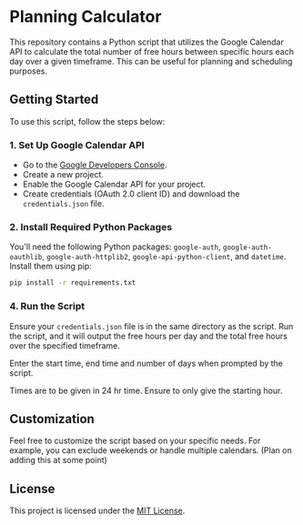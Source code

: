 # Planning Calculator

This repository contains a Python script that utilizes the Google Calendar API to calculate the total number of free hours between specific hours each day over a given timeframe. This can be useful for planning and scheduling purposes.

## Getting Started

To use this script, follow the steps below:

### 1. Set Up Google Calendar API

- Go to the [Google Developers Console](https://console.developers.google.com/).
- Create a new project.
- Enable the Google Calendar API for your project.
- Create credentials (OAuth 2.0 client ID) and download the `credentials.json` file.

### 2. Install Required Python Packages

You'll need the following Python packages: `google-auth`, `google-auth-oauthlib`, `google-auth-httplib2`, `google-api-python-client`, and `datetime`. Install them using pip:

```bash
pip install -r requirements.txt
```

### 4. Run the Script

Ensure your `credentials.json` file is in the same directory as the script. Run the script, and it will output the free hours per day and the total free hours over the specified timeframe.

Enter the start time, end time and number of days when prompted by the script.

Times are to be given in 24 hr time. Ensure to only give the starting hour.

## Customization

Feel free to customize the script based on your specific needs. For example, you can exclude weekends or handle multiple calendars. (Plan on adding this at some point)

## License

This project is licensed under the [MIT License](LICENSE).

